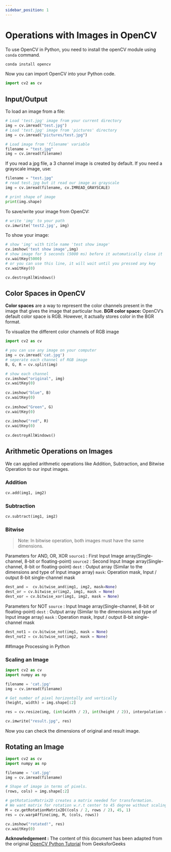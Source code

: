 ```yaml
---
sidebar_position: 1
---
```

# Operations with Images in OpenCV

To use OpenCV in Python, you need to install the openCV module using `conda` command.

```bash
conda install opencv
```

Now you can import OpenCV into your Python code.

```python
import cv2 as cv
```

## Input/Output

To load an image from a file:

```python
# Load 'test.jpg' image from your current directory
img = cv.imread("test.jpg")
# Load 'test.jpg' image from 'pictures' directory
img = cv.imread("pictures/test.jpg") 

# Load image from 'filename' variable
filename = "test.jpg"
img = cv.imread(filename)
```

If you read a jpg file, a 3 channel image is created by default. If you need a grayscale image, use:

```python
filename = "test.jpg"
# read test.jpg but it read our image as grayscale
img = cv.imread(filename, cv.IMREAD_GRAYSCALE)

# print shape of image
print(img.shape)
```

To save/write your image from OpenCV:

```python
# write 'img' to your path
cv.imwrite('test2.jpg', img)
```

To show your image:

```python
# show 'img' with title name 'test show image'
cv.imshow('test show image',img)
# show image for 5 seconds (5000 ms) before it automatically close it
cv.waitKey(5000)
# or you can use this line, it will wait until you pressed any key
cv.waitKey(0)

cv.destroyAllWindows()
```

## Color Spaces in OpenCV

**Color spaces** are a way to represent the color channels present in the image that gives the image that particular hue. **BGR color space:** OpenCV’s default color space is RGB. However, it actually stores color in the BGR format. 

To visualize the different color channels of RGB image

```python
import cv2 as cv

# you can use any image on your computer
img = cv.imread('cat.jpg')
# seperate each channel of RGB image
B, G, R = cv.split(img)

# show each channel
cv.imshow("original", img)
cv.waitKey(0)
 
cv.imshow("blue", B)
cv.waitKey(0)
 
cv.imshow("Green", G)
cv.waitKey(0)
 
cv.imshow("red", R)
cv.waitKey(0)
 
cv.destroyAllWindows()
```

## Arithmetic Operations on Images

We can applied arithmetic operations like Addition, Subtraction, and Bitwise Operation to our input images.

### Addition

```python
cv.add(img1, img2)
```

### Subtraction

```python
cv.subtract(img1, img2)
```

### Bitwise
> Note: In bitwise operation, both images must have the same dimensions.

Parameters for AND, OR, XOR 
`source1` : First Input Image array(Single-channel, 8-bit or floating-point) 
`source2` : Second Input Image array(Single-channel, 8-bit or floating-point) 
`dest` : Output array (Similar to the dimensions and type of Input image array) 
`mask`: Operation mask, Input / output 8-bit single-channel mask 
```python
dest_and =  cv.bitwise_and(img1, img2, mask=None)
dest_or = cv.bitwise_or(img2, img1, mask = None)
dest_xor = cv.bitwise_xor(img1, img2, mask = None)
```
Parameters for NOT
`source` : Input Image array(Single-channel, 8-bit or floating-point) 
`dest` : Output array (Similar to the dimensions and type of Input image array) 
`mask` : Operation mask, Input / output 8-bit single-channel mask 
```python
dest_not1 = cv.bitwise_not(img1, mask = None)
dest_not2 = cv.bitwise_not(img2, mask = None)
```

##Image Processing in Python

### Scaling an Image

```python
import cv2 as cv
import numpy as np

filename = 'cat.jpg'
img = cv.imread(filename)

# Get number of pixel horizontally and vertically
(height, width) = img.shape[:2]

res = cv.resize(img, (int(width / 2), int(height / 2)), interpolation = cv.INTER_CUBIC)

cv.imwrite("result.jpg", res)
```

Now you can check the dimensions of original and result image.

## Rotating an Image

```python
import cv2 as cv
import numpy as np

filename = 'cat.jpg'
img = cv.imread(filename)

# Shape of image in terms of pixels.
(rows, cols) = img.shape[:2]

# getRotationMatrix2D creates a matrix needed for transformation.
# We want matrix for rotation w.r.t center to 45 degree without scaling.
M = cv.getRotationMatrix2D((cols / 2, rows / 2), 45, 1)
res = cv.warpAffine(img, M, (cols, rows))

cv.imshow("rotated!", res)
cv.waitKey(0)

```

**Acknowledgement :** The content of this document has been adapted from the original [OpenCV Python Tutorial](https://www.geeksforgeeks.org/opencv-python-tutorial/) from GeeksforGeeks